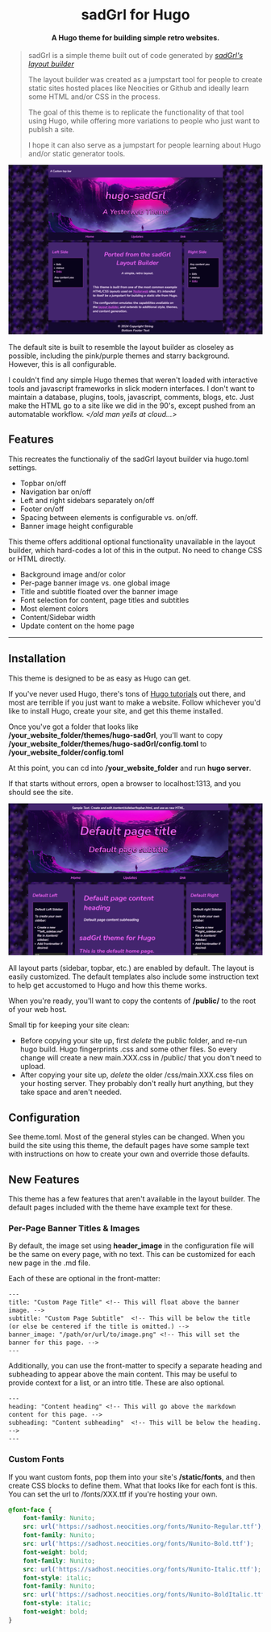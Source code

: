 <h1 align="center">sadGrl for Hugo</h1>

<h4 align="center">A Hugo theme for building simple retro websites.</h4>

> sadGrl is a simple theme built out of code generated by *[sadGrl's layout builder](https://goblin-heart.net/sadgrl/projects/layout-builder/)*
>
> The layout builder was created as a jumpstart tool for people to create static sites hosted places like Neocities or Github and ideally learn some HTML and/or CSS in the process.
>
> The goal of this theme is to replicate the functionality of that tool using Hugo, while offering more variations to people who just want to publish a site.
>
> I hope it can also serve as a jumpstart for people learning about Hugo and/or static generator tools.

![sadGrl full layout](images/screenshot.png)

The default site is built to resemble the layout builder as closeley as possible, including the pink/purple themes and starry background.
However, this is all configurable.

I couldn't find any simple Hugo themes that weren't loaded with interactive tools and javascript frameworks in slick modern interfaces. I don't want to maintain a database, plugins, tools, javascript, comments, blogs, etc. Just make the HTML go to a site like we did in the 90's, except pushed from an automatable workflow. *\</old man yells at cloud...\>*

## Features

This recreates the functionaliy of the sadGrl layout builder via hugo.toml settings.

- Topbar on/off
- Navigation bar on/off
- Left and right sidebars separately on/off
- Footer on/off
- Spacing between elements is configurable vs. on/off.
- Banner image height configurable

This theme offers additional optional functionality unavailable in the layout builder, which hard-codes a lot of this in the output. No need to change CSS or HTML directly.

- Background image and/or color
- Per-page banner image vs. one global image
- Title and subtitle floated over the banner image
- Font selection for content, page titles and subtitles
- Most element colors
- Content/Sidebar width
- Update content on the home page

---

## Installation

This theme is designed to be as easy as Hugo can get.

If you've never used Hugo, there's tons of [Hugo tutorials](https://gohugo.io/getting-started/quick-start/) out there, and most are terrible if you just want to make a website. Follow whichever you'd like to install Hugo, create your site, and get this theme installed.

Once you've got a folder that looks like **/your_website_folder/themes/hugo-sadGrl**, you'll want to copy  **/your_website_folder/themes/hugo-sadGrl/config.toml** to **/your_website_folder/config.toml** 

At this point, you can cd into **/your_website_folder** and run **hugo server**.

If that starts without errors, open a browser to localhost:1313, and you should see the site.

![Default Site](images/theme-default-config.png)

All layout parts (sidebar, topbar, etc.) are enabled by default. The layout is easily customized.
The default templates also include some instruction text to help get accustomed to Hugo and how this theme works.

When you're ready, you'll want to copy the contents of **/public/** to the root of your web host.

Small tip for keeping your site clean:

- Before copying your site up, first *delete* the public folder, and re-run hugo build. Hugo fingerprints .css and some other files. So every change will create a new main.XXX.css in /public/ that you don't need to upload.
- After copying your site up, *delete* the older /css/main.XXX.css files on your hosting server. They probably don't really hurt anything, but they take space and aren't needed.

## Configuration

See theme.toml. Most of the general styles can be changed.
When you build the site using this theme, the default pages have some sample text with instructions on how to create your own and override those defaults.

## New Features

This theme has a few features that aren't available in the layout builder. The default pages included with the theme have example text for these.

### Per-Page Banner Titles & Images

By default, the image set using **header_image** in the configuration file will be the same on every page, with no text. This can be customized for each new page in the .md file.

Each of these are optional in the front-matter:

```text
---
title: "Custom Page Title" <!-- This will float above the banner image. -->
subtitle: "Custom Page Subtitle"  <!-- This will be below the title (or else be centered if the title is omitted.) -->
banner_image: "/path/or/url/to/image.png" <!-- This will set the banner for this page. -->
---
```

Additionally, you can use the front-matter to specify a separate heading and subheading to appear above the main content. This may be useful to provide context for a list, or an intro title. These are also optional.

```text
---
heading: "Content heading" <!-- This will go above the markdown content for this page. -->
subheading: "Content subheading"  <!-- This will be below the heading. -->
---
```

### Custom Fonts

If you want custom fonts, pop them into your site's **/static/fonts**, and then create CSS blocks to define them.
What that looks like for each font is this. You can set the url to /fonts/XXX.ttf if you're hosting your own.

```css
@font-face {
    font-family: Nunito;
    src: url('https://sadhost.neocities.org/fonts/Nunito-Regular.ttf');
    font-family: Nunito;
    src: url('https://sadhost.neocities.org/fonts/Nunito-Bold.ttf');
    font-weight: bold;
    font-family: Nunito;
    src: url('https://sadhost.neocities.org/fonts/Nunito-Italic.ttf');
    font-style: italic;
    font-family: Nunito;
    src: url('https://sadhost.neocities.org/fonts/Nunito-BoldItalic.ttf');
    font-style: italic;
    font-weight: bold;
}
```

